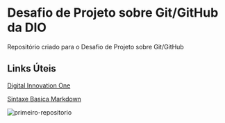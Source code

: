 # Desafio de Projeto sobre Git/GitHub da DIO
Repositório criado para o Desafio de Projeto sobre Git/GitHub

## Links Úteis
[Digital Innovation One](https://www.dio.me/)

[Sintaxe Basica Markdown](https://www.markdownguide.org/basic-syntax/)

![primeiro-repositorio](https://user-images.githubusercontent.com/73789587/175322149-42dcfeac-4d2d-4b0d-9f52-949e646caf6c.jpg)
